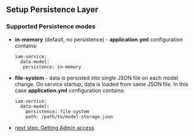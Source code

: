 ## Setup Persistence Layer

### Supported Persistence modes
* __in-memory__ (default, no persistence) - __application.yml__ configuration contains:
  ```
  iam-service:
    data-model:
     persistence: in-memory
  ``` 
* __file-system__ - data is persisted into single JSON file on each model change.
  On service startup, data is loaded from same JSON file. In this case __application.yml__ configuration contains: 
  ```
  iam-service:
    data-model:
      persistence: file-system
      path: /path/to/model-storage.json
  ``` 
* [next step: Getting Admin access](02a-get-admin-access-token.md)